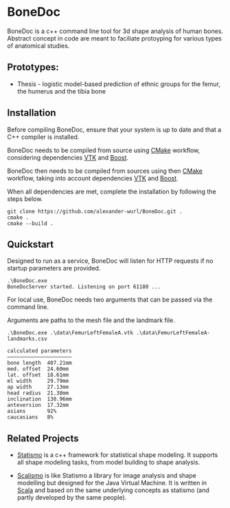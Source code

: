 # BoneDoc

BoneDoc is a c++ command line tool for 3d shape analysis of human bones. Abstract concept in code are meant to faciliate protoyping for various types of anatomical studies.

## Prototypes:

* Thesis - logistic model-based prediction of ethnic groups for the femur, the humerus and the tibia bone

## Installation

Before compiling BoneDoc, ensure that your system is up to date and that a C++ compiler is installed.

BoneDoc needs to be compiled from source using [CMake](https://cmake.org/) workflow, considering dependencies [VTK](http://www.vtk.org) and [Boost](http://www.boost.org).

BoneDoc then needs to be compiled from sources using then [CMake](https://cmake.org/) workflow, taking into account dependencies [VTK](http://www.vtk.org) and [Boost](http://www.boost.org).

When all dependencies are met, complete the installation by following the steps below.

```
git clone https://github.com/alexander-wurl/BoneDoc.git .
cmake .
cmake --build .
```

## Quickstart

Designed to run as a service, BoneDoc will listen for HTTP requests if no startup parameters are provided.

```
.\BoneDoc.exe
BoneDocServer started. Listening on port 61180 ...
```

For local use, BoneDoc needs two arguments that can be passed via the command line.

Arguments are paths to the mesh file and the landmark file.

```
.\BoneDoc.exe .\data\FemurLeftFemaleA.vtk .\data\FemurLeftFemaleA-landmarks.csv

calculated parameters
—————————————————————
bone length  407.21mm
med. offset  24.60mm
lat. offset  18.61mm
ml width     29.79mm
ap width     27.13mm
head radius  21.38mm
inclination  130.96mm
anteversion  17.32mm
asians       92%
caucasians   8%
```

## Related Projects

* [Statismo](https://github.com/statismo/statismo) is a c++ framework for statistical shape modeling. It supports all shape modeling tasks, from model building to shape analysis.

* [Scalismo](http://github.com/unibas-gravis/scalismo) is like Statismo a library for image analysis and shape modelling but designed for the Java Virtual Machine. It is written in [Scala](http://www.scala-lang.org/) and based on the same underlying concepts as statismo (and partly developed by the same people).
